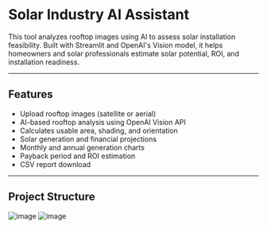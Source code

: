 # Solar Industry AI Assistant

This tool analyzes rooftop images using AI to assess solar installation feasibility. Built with Streamlit and OpenAI's Vision model, it helps homeowners and solar professionals estimate solar potential, ROI, and installation readiness.

---

## Features
- Upload rooftop images (satellite or aerial)
- AI-based rooftop analysis using OpenAI Vision API
- Calculates usable area, shading, and orientation
- Solar generation and financial projections
- Monthly and annual generation charts
- Payback period and ROI estimation
- CSV report download

---

## Project Structure

![image](https://github.com/user-attachments/assets/66e927fe-7a35-4461-8d8b-9c50b259c045)
![image](https://github.com/user-attachments/assets/7733949f-4987-4e8e-bf39-4ae69d28e428)



